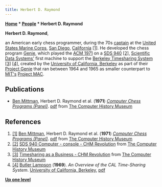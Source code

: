 ```yaml
---
title: Herbert D. Raymond
---
```

**[Home](Home "Home") * [People](People "People") * Herbert D. Raymond**

**Herbert D. Raymond**,

an American early chess programmer, during the 70s [captain](https://en.wikipedia.org/wiki/Captain) at the [United States Marine Corps](https://en.wikipedia.org/wiki/United_States_Marine_Corps), [San Diego](https://en.wikipedia.org/wiki/San_Diego), [California](https://en.wikipedia.org/wiki/California) <a id="cite-note-1" href="#cite-ref-1">[1]</a>.
He developed the chess program [Genie](Genie "Genie"), which played the [ACM 1971](ACM_1971 "ACM 1971") on a [SDS 940](https://en.wikipedia.org/wiki/SDS_940)
<a id="cite-note-2" href="#cite-ref-2">[2]</a>,
[Scientific Data Systems'](https://en.wikipedia.org/wiki/Scientific_Data_Systems) first machine to support the [Berkeley Timesharing System](https://en.wikipedia.org/wiki/Berkeley_Timesharing_System)
<a id="cite-note-3" href="#cite-ref-3">[3]</a>
<a id="cite-note-4" href="#cite-ref-4">[4]</a>,
created by the [University of California, Berkeley](University_of_California,_Berkeley "University of California, Berkeley") as part of their [Project Genie](https://en.wikipedia.org/wiki/Project_Genie) that ran between 1964 and 1965 as smaller counterpart to [MIT's](Massachusetts_Institute_of_Technology "Massachusetts Institute of Technology") [Project MAC](https://en.wikipedia.org/wiki/Project_MAC#Project_MAC).

## Publications

- [Ben Mittman](Ben_Mittman "Ben Mittman"), Herbert D. Raymond et al. (**1971**) *[Computer Chess Programs (Panel)](http://www.computerhistory.org/chess/full_record.php?iid=doc-431614f6d1ee8)*. [pdf](http://archive.computerhistory.org/projects/chess/related_materials/text/3-1%20and%203-3.computer_chess_panel.mittman/3-1%20and%203-3.computer_chess_panel.mittman_etc.1971.ACM.062303021.pdf) from [The Computer History Museum](The_Computer_History_Museum "The Computer History Museum")

## References

1. <a id="cite-ref-1" href="#cite-note-1">[1]</a> [Ben Mittman](Ben_Mittman "Ben Mittman"), Herbert D. Raymond et al. (**1971**) *[Computer Chess Programs (Panel)](http://www.computerhistory.org/chess/full_record.php?iid=doc-431614f6d1ee8)*. [pdf](http://archive.computerhistory.org/projects/chess/related_materials/text/3-1%20and%203-3.computer_chess_panel.mittman/3-1%20and%203-3.computer_chess_panel.mittman_etc.1971.ACM.062303021.pdf) from [The Computer History Museum](The_Computer_History_Museum "The Computer History Museum")
1. <a id="cite-ref-2" href="#cite-note-2">[2]</a> [SDS 940 Computer - console - CHM Revolution](http://www.computerhistory.org/revolution/mainframe-computers/7/181/730) from [The Computer History Museum](The_Computer_History_Museum "The Computer History Museum")
1. <a id="cite-ref-3" href="#cite-note-3">[3]</a> [Timesharing as a Business - CHM Revolution](http://www.computerhistory.org/revolution/mainframe-computers/7/181) from [The Computer History Museum](The_Computer_History_Museum "The Computer History Museum")
1. <a id="cite-ref-4" href="#cite-note-4">[4]</a> [Butler Lampson](https://en.wikipedia.org/wiki/Butler_Lampson) (**1969**). *An Overview of the CAL Time-Sharing System*. [University of California, Berkeley](University_of_California,_Berkeley "University of California, Berkeley"), [pdf](http://bitsavers.org/pdf/univOfCalBerkeley/Cal_TSS_Overview_Oct69.pdf)

**[Up one level](People "People")**

